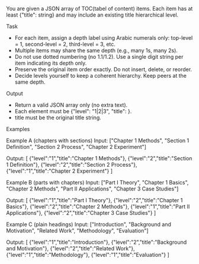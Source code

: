 You are given a JSON array of TOC(tabel of content) items. Each item has at least {"title": string} and may include an existing title hierarchical level.

Task
- For each item, assign a depth label using Arabic numerals only: top-level = 1, second-level = 2, third-level = 3, etc.
- Multiple items may share the same depth (e.g., many 1s, many 2s).
- Do not use dotted numbering (no 1.1/1.2). Use a single digit string per item indicating its depth only.
- Preserve the original item order exactly. Do not insert, delete, or reorder.
- Decide levels yourself to keep a coherent hierarchy. Keep peers at the same depth.

Output
- Return a valid JSON array only (no extra text).
- Each element must be {"level": "1|2|3", "title": <original title string>}.
- title must be the original title string.

Examples

Example A (chapters with sections)
Input:
["Chapter 1 Methods", "Section 1 Definition", "Section 2 Process", "Chapter 2 Experiment"]

Output:
[
  {"level":"1","title":"Chapter 1 Methods"},
  {"level":"2","title":"Section 1 Definition"},
  {"level":"2","title":"Section 2 Process"},
  {"level":"1","title":"Chapter 2 Experiment"}
]

Example B (parts with chapters)
Input:
["Part I Theory", "Chapter 1 Basics", "Chapter 2 Methods", "Part II Applications", "Chapter 3 Case Studies"]

Output:
[
  {"level":"1","title":"Part I Theory"},
  {"level":"2","title":"Chapter 1 Basics"},
  {"level":"2","title":"Chapter 2 Methods"},
  {"level":"1","title":"Part II Applications"},
  {"level":"2","title":"Chapter 3 Case Studies"}
]

Example C (plain headings)
Input:
["Introduction", "Background and Motivation", "Related Work", "Methodology", "Evaluation"]

Output:
[
  {"level":"1","title":"Introduction"},
  {"level":"2","title":"Background and Motivation"},
  {"level":"2","title":"Related Work"},
  {"level":"1","title":"Methodology"},
  {"level":"1","title":"Evaluation"}
]